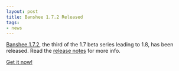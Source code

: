 ```yaml
---
layout: post
title: Banshee 1.7.2 Released
tags:
- news
---
```


[Banshee 1.7.2](/download/archives/1.7.2/), the third of the 1.7 beta series leading to 1.8, has been released.  Read the [release notes](/download/archives/1.7.2/) for more info.

[Get it now!](/download)
